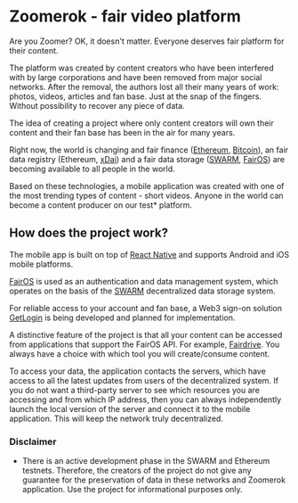 # Zoomerok - fair video platform

Are you Zoomer? OK, it doesn't matter. Everyone deserves fair platform for their content.

The platform was created by content creators who have been interfered with by large corporations and have been removed from major social networks. After the removal, the authors lost all their many years of work: photos, videos, articles and fan base. Just at the snap of the fingers. Without possibility to recover any piece of data.

The idea of creating a project where only content creators will own their content and their fan base has been in the air for many years.

Right now, the world is changing and fair finance ([Ethereum](https://ethereum.org/en/), [Bitcoin](https://bitcoin.org/en/)), an fair data registry (Ethereum, [xDai](https://www.xdaichain.com/)) and a fair data storage ([SWARM](https://github.com/ethersphere/bee), [FairOS](https://github.com/fairDataSociety/fairOS-dfs)) are becoming available to all people in the world.

Based on these technologies, a mobile application was created with one of the most trending types of content - short videos. Anyone in the world can become a content producer on our test* platform.

## How does the project work?

The mobile app is built on top of [React Native](https://reactnative.dev/) and supports Android and iOS mobile platforms.

[FairOS](https://github.com/fairDataSociety/fairOS-dfs) is used as an authentication and data management system, which operates on the basis of the [SWARM](https://github.com/ethersphere/bee) decentralized data storage system.

For reliable access to your account and fan base, a Web3 sign-on solution [GetLogin](https://github.com/GetLoginEth/login) is being developed and planned for implementation.

A distinctive feature of the project is that all your content can be accessed from applications that support the FairOS API. For example, [Fairdrive](https://github.com/fairDataSociety/fairdrive-theapp). You always have a choice with which tool you will create/consume content.

To access your data, the application contacts the servers, which have access to all the latest updates from users of the decentralized system. If you do not want a third-party server to see which resources you are accessing and from which IP address, then you can always independently launch the local version of the server and connect it to the mobile application. This will keep the network truly decentralized.

### Disclaimer
* There is an active development phase in the SWARM and Ethereum testnets. Therefore, the creators of the project do not give any guarantee for the preservation of data in these networks and Zoomerok application. Use the project for informational purposes only.
